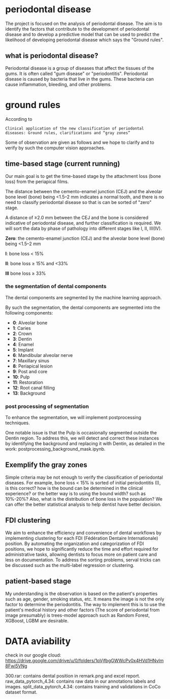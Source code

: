 # periodontal disease
The project is focused on the analysis of periodontal disease. 
The aim is to identify the factors that contribute to the development of periodontal disease and to develop a predictive model that can be used to predict the likelihood of developing periodontal disease which says the "Ground rules".

## what is periodontal disease?
Periodontal disease is a group of diseases that affect the tissues of the gums. It is often called "gum disease" or "periodontitis". Periodontal disease is caused by bacteria that live in the gums. These bacteria can cause inflammation, bleeding, and other problems.


# ground rules
According to 

```
Clinical application of the new classification of periodontal
diseases: Ground rules, clarifications and “gray zones”
```

Some of observation are given as follows and we hope to clarify and to verify by such the computer vision approaches. 

## time-based stage (current running)

Our main goal is to get the time-based stage by the attachment loss (bone loss) from the periapical films.

The distance between the cemento-enamel junction (CEJ) and the alveolar bone level (bone) being <1.5–2 mm indicates a normal tooth, and there is no need to classify periodontal disease so that is can be sorted of "zero" stage. 

A distance of ≥2.0 mm between the CEJ and the bone is considered indicative of periodontal disease, and further classification is required.
We will sort the data by phase of pathology into different stages like I, II, III(IV).

**Zero**: the cemento-enamel junction (CEJ) and the alveolar bone level (bone) being <1.5–2 mm

**I**: bone loss < 15%

**II**: bone loss ≥ 15% and <33%

**III** bone loss ≥ 33%


### the segmentation of dental components 
The dental components are segmented by the machine learning approach. 

By such the segmentation, the dental components are segmented into the following components: 

- **0**: Alveolar bone
- **1**: Caries
- **2**: Crown
- **3**: Dentin
- **4**: Enamel
- **5**: Implant
- **6**: Mandibular alveolar nerve
- **7**: Maxillary sinus
- **8**: Periapical lesion
- **9**: Post and core
- **10**: Pulp
- **11**: Restoration
- **12**: Root canal filling
- **13**: Background

### post processing of segmentation

To enhance the segmentation, we will implement postprocessing techniques.

One notable issue is that the Pulp is occasionally segmented outside the Dentin region. To address this, we will detect and correct these instances by identifying the background and replacing it with Dentin, as detailed in the work: postprocessing_background_mask.ipynb.


## Exemplify the gray zones
Simple criteria may be not enough to verify the classification of periodontal diseases. For example, bone loss < 15% is sorted of initial periodontitis (I), is this correct? how is the bound can be determined in the clinical experience? or the better way is to using the bound width? such as 10%-20%? Also, what is the distribution of bone loss in the population? We can offer the better statistical analysis to help dentist have better decision. 

## FDI clustering
We aim to enhance the efficiency and convenience of dental workflows by implementing clustering for each FDI (Fédération Dentaire Internationale) position. By automating the organization and categorization of FDI positions, we hope to significantly reduce the time and effort required for administrative tasks, allowing dentists to focus more on patient care and less on documentation. To address the sorting problems, serval tricks can be discussed such as the multi-label regression or clustering.  

## patient-based stage
My understanding is the observation is based on the patient's properties such as age, gender, smoking status, etc. It means the image is not the only factor to determine the periodontitis. The way to implement this is to use the patient's medical history and other factors (The score of periodontal from image presumably) is trees-model approach such as Random Forest, XGBoost, LGBM are desirable.


# DATA aviability
check in our google cloud:
https://drive.google.com/drive/u/0/folders/1pVjfbgGWWcPv0x4HVd1HNvlm8Fwi5VNg

300.rar: contains dental position in remark.png and excel report.
raw_data_pytorch_4.34: contains raw data in our annotations labels and images.
split_data_pytorch_4.34: contains  training and validations in CoCo dataset format.